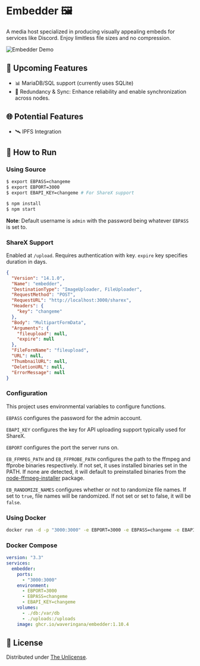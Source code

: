 # Embedder 🖼️

A media host specialized in producing visually appealing embeds for services like Discord. Enjoy limitless file sizes and no compression.

![Embedder Demo](documentation/readmegif.gif)

## 🚀 Upcoming Features

- 📊 MariaDB/SQL support (currently uses SQLite)
- 🔗 Redundancy & Sync: Enhance reliability and enable synchronization across nodes.

## 🌐 Potential Features

- 🛰️ IPFS Integration

## 🔧 How to Run

### Using Source

```bash
$ export EBPASS=changeme
$ export EBPORT=3000
$ export EBAPI_KEY=changeme # For ShareX support

$ npm install
$ npm start
```

**Note**: Default username is `admin` with the password being whatever `EBPASS` is set to.

### ShareX Support

Enabled at `/upload`. Requires authentication with key. `expire` key specifies duration in days.

```json
{
  "Version": "14.1.0",
  "Name": "embedder",
  "DestinationType": "ImageUploader, FileUploader",
  "RequestMethod": "POST",
  "RequestURL": "http://localhost:3000/sharex",
  "Headers": {
    "key": "changeme"
  },
  "Body": "MultipartFormData",
  "Arguments": {
    "fileupload": null,
    "expire": null
  },
  "FileFormName": "fileupload",
  "URL": null,
  "ThumbnailURL": null,
  "DeletionURL": null,
  "ErrorMessage": null
}
```

### Configuration

This project uses environmental variables to configure functions.

`EBPASS` configures the password for the admin account.

`EBAPI_KEY` configures the key for API uploading support typically used for ShareX.

`EBPORT` configures the port the server runs on.

`EB_FFMPEG_PATH` and `EB_FFPROBE_PATH` configures the path to the ffmpeg and ffprobe binaries respectively. If not set, it uses installed binaries set in the PATH. If none are detected, it will default to preinstalled binaries from the [node-ffmpeg-installer](https://www.npmjs.com/package/@ffmpeg-installer/ffmpeg) package.

`EB_RANDOMIZE_NAMES` configures whether or not to randomize file names. If set to `true`, file names will be randomized. If not set or set to false, it will be `false`.

### Using Docker

```bash
docker run -d -p "3000:3000" -e EBPORT=3000 -e EBPASS=changeme -e EBAPI_KEY=changeme ghcr.io/waveringana/embedder:1.10.4
```

### Docker Compose

```yaml
version: "3.3"
services:
  embedder:
    ports:
      - "3000:3000"
    environment:
      - EBPORT=3000
      - EBPASS=changeme
      - EBAPI_KEY=changeme
    volumes:
      - ./db:/var/db
      - ./uploads:/uploads
    image: ghcr.io/waveringana/embedder:1.10.4
```

## 📜 License

Distributed under [The Unlicense](https://opensource.org/licenses/unlicense).
